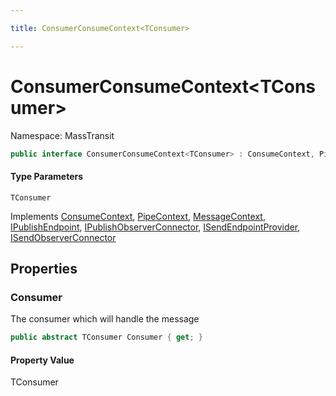```yaml
---

title: ConsumerConsumeContext<TConsumer>

---
```


# ConsumerConsumeContext\<TConsumer\>

Namespace: MassTransit

```csharp
public interface ConsumerConsumeContext<TConsumer> : ConsumeContext, PipeContext, MessageContext, IPublishEndpoint, IPublishObserverConnector, ISendEndpointProvider, ISendObserverConnector
```

#### Type Parameters

`TConsumer`<br/>

Implements [ConsumeContext](../masstransit/consumecontext), [PipeContext](../masstransit/pipecontext), [MessageContext](../masstransit/messagecontext), [IPublishEndpoint](../masstransit/ipublishendpoint), [IPublishObserverConnector](../masstransit/ipublishobserverconnector), [ISendEndpointProvider](../masstransit/isendendpointprovider), [ISendObserverConnector](../masstransit/isendobserverconnector)

## Properties

### **Consumer**

The consumer which will handle the message

```csharp
public abstract TConsumer Consumer { get; }
```

#### Property Value

TConsumer<br/>
